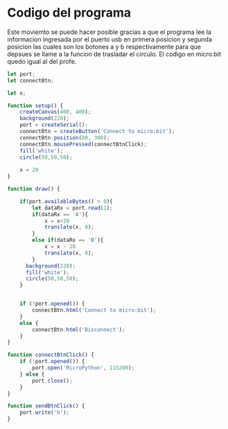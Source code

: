 # Codigo del programa 

Este moviemto se puede hacer posible gracias a que el programa lee la informacion ingresada por el puerto usb en primera posicion y segunda posicion las cuales son los botones a y b respectivamente para que depsues se llame a la funcion de trasladar el circulo. El codigo en micro:bit quedo igual al del profe. 

``` js
let port;
let connectBtn;

let x;

function setup() {
    createCanvas(400, 400);
    background(220);
    port = createSerial();
    connectBtn = createButton('Connect to micro:bit');
    connectBtn.position(80, 300);
    connectBtn.mousePressed(connectBtnClick);
    fill('white');
    circle(50,50,50);
  
    x = 20
}

function draw() {

    if(port.availableBytes() > 0){
        let dataRx = port.read(1);
        if(dataRx == 'A'){
            x = x+20
            translate(x, 0);
        }
        else if(dataRx == 'B'){
            x = x - 20
            translate(x, 0);
        }
      background(220);
      fill('white');
      circle(50,50,50);
    }


    if (!port.opened()) {
        connectBtn.html('Connect to micro:bit');
    }
    else {
        connectBtn.html('Disconnect');
    }
}

function connectBtnClick() {
    if (!port.opened()) {
        port.open('MicroPython', 115200);
    } else {
        port.close();
    }
}

function sendBtnClick() {
    port.write('h');
}
```
